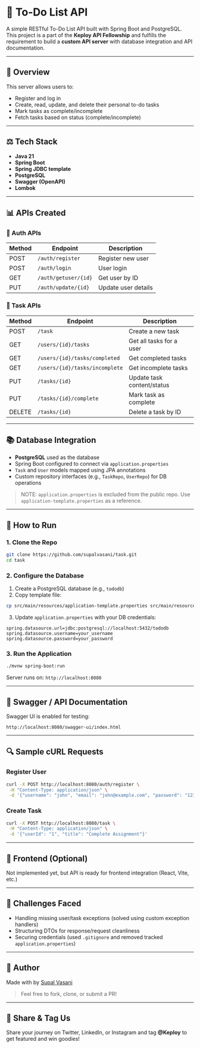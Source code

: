 # 📅 To-Do List API

A simple RESTful To-Do List API built with Spring Boot and PostgreSQL. This project is a part of the **Keploy API Fellowship** and fulfills the requirement to build a **custom API server** with database integration and API documentation.

---

## 🚀 Overview

This server allows users to:

* Register and log in 
* Create, read, update, and delete their personal to-do tasks
* Mark tasks as complete/incomplete
* Fetch tasks based on status (complete/incomplete)

---

## ⚖️ Tech Stack

* **Java 21**
* **Spring Boot**
* **Spring JDBC template**
* **PostgreSQL**
* **Swagger (OpenAPI)**
* **Lombok**

---

## 📊 APIs Created

### 🔐 Auth APIs

| Method | Endpoint             | Description         |
| ------ | -------------------- | ------------------- |
| POST   | `/auth/register`     | Register new user   |
| POST   | `/auth/login`        | User login          |
| GET    | `/auth/getuser/{id}` | Get user by ID      |
| PUT    | `/auth/update/{id}`  | Update user details |

### 📅 Task APIs

| Method | Endpoint                       | Description                |
| ------ | ------------------------------ | -------------------------- |
| POST   | `/task`                        | Create a new task          |
| GET    | `/users/{id}/tasks`            | Get all tasks for a user   |
| GET    | `/users/{id}/tasks/completed`  | Get completed tasks        |
| GET    | `/users/{id}/tasks/incomplete` | Get incomplete tasks       |
| PUT    | `/tasks/{id}`                  | Update task content/status |
| PUT    | `/tasks/{id}/complete`         | Mark task as complete      |
| DELETE | `/tasks/{id}`                  | Delete a task by ID        |

---

## 📚 Database Integration

* **PostgreSQL** used as the database
* Spring Boot configured to connect via `application.properties`
* `Task` and `User` models mapped using JPA annotations
* Custom repository interfaces (e.g., `TaskRepo`, `UserRepo`) for DB operations

> NOTE: `application.properties` is excluded from the public repo. Use `application-template.properties` as a reference.

---

## 🔧 How to Run

### 1. Clone the Repo

```bash
git clone https://github.com/supalvasani/task.git
cd task
```

### 2. Configure the Database

1. Create a PostgreSQL database (e.g., `tododb`)
2. Copy template file:

```bash
cp src/main/resources/application-template.properties src/main/resources/application.properties
```

3. Update `application.properties` with your DB credentials:

```properties
spring.datasource.url=jdbc:postgresql://localhost:5432/tododb
spring.datasource.username=your_username
spring.datasource.password=your_password
```

### 3. Run the Application

```bash
./mvnw spring-boot:run
```

Server runs on: `http://localhost:8080`

---

## 🔮 Swagger / API Documentation

Swagger UI is enabled for testing:

```
http://localhost:8080/swagger-ui/index.html
```

---

## 🔍 Sample cURL Requests

### Register User

```bash
curl -X POST http://localhost:8080/auth/register \
 -H "Content-Type: application/json" \
 -d '{"username": "john", "email": "john@example.com", "password": "1234"}'
```

### Create Task

```bash
curl -X POST http://localhost:8080/task \
 -H "Content-Type: application/json" \
 -d '{"userId": "1", "title": "Complete Assignment"}'
```

---

## 🚪 Frontend (Optional)

Not implemented yet, but API is ready for frontend integration (React, Vite, etc.)

---

## 💼 Challenges Faced

* Handling missing user/task exceptions (solved using custom exception handlers)
* Structuring DTOs for response/request cleanliness
* Securing credentials (used `.gitignore` and removed tracked `application.properties`)

---

## 👥 Author

Made with by [Supal Vasani](https://github.com/supalvasani)

> Feel free to fork, clone, or submit a PR!

---

## 🌟 Share & Tag Us

Share your journey on Twitter, LinkedIn, or Instagram and tag **@Keploy** to get featured and win goodies!
